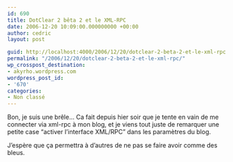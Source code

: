 ```yaml
---
id: 690
title: DotClear 2 bêta 2 et le XML-RPC
date: 2006-12-20 10:09:00.000000000 +00:00
author: cedric
layout: post

guid: http://localhost:4000/2006/12/20/dotclear-2-beta-2-et-le-xml-rpc.html
permalink: "/2006/12/20/dotclear-2-beta-2-et-le-xml-rpc/"
wp_crosspost_destination:
- akyrho.wordpress.com
wordpress_post_id:
- '670'
categories:
- Non classé
---
```

Bon, je suis une brêle… Ca fait depuis hier soir que je tente en vain de me connecter via xml-rpc à mon blog, et je viens tout juste de remarquer une petite case “activer l’interface XML/RPC” dans les paramètres du blog.

J’espère que ça permettra à d’autres de ne pas se faire avoir comme des bleus.